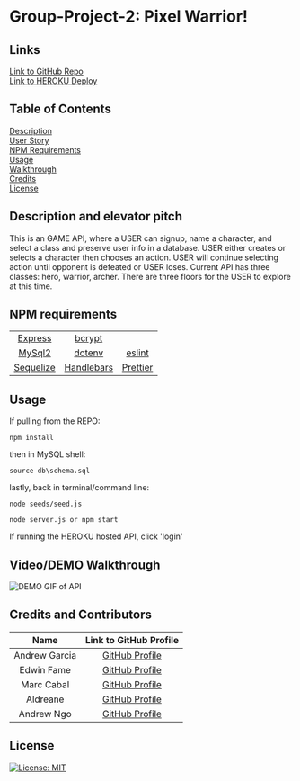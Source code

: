 # Group-Project-2: Pixel Warrior!

## Links
[Link to GitHub Repo](https://github.com/aagarc9/Group-Project-2)</br>
[Link to HEROKU Deploy](https://pixel-warrior-app-grp-prj-2.herokuapp.com/)</br>

## Table of Contents
[Description](#description-and-elevator-pitch)</br>
[User Story](#user-story)</br>
[NPM Requirements](#npm-requirements)</br>
[Usage](#usage)</br>
[Walkthrough](#videodemo-walkthrough)</br>
[Credits](#credits-and-contributors)</br>
[License](#license)</br>
## Description and elevator pitch
This is an GAME API, where a USER can signup, name a character, and select a class and preserve user info in a database. USER either creates or selects a character then chooses an action. USER will continue selecting action until opponent is defeated or USER loses. Current API has three classes: hero, warrior, archer. There are three floors for the USER to explore at this time. 

## NPM requirements
|  |  |  |
| :---: | :---: | :---: |
| [Express](https://expressjs.com/) | [bcrypt](https://www.npmjs.com/package/bcrypt) |  |
| [MySql2](https://www.npmjs.com/package/mysql2) | [dotenv](https://www.npmjs.com/package/dotenv) | [eslint](https://eslint.org/) |
| [Sequelize](https://www.npmjs.com/package/sequelize) | [Handlebars](https://handlebarsjs.com/) | [Prettier](https://www.npmjs.com/package/prettier) |


## Usage

If pulling from the REPO:
```
npm install
```
then in MySQL shell:
```
source db\schema.sql
```
lastly, back in terminal/command line:
```
node seeds/seed.js

node server.js or npm start
```

If running the HEROKU hosted API, click 'login'


## Video/DEMO Walkthrough
![DEMO GIF of API](./public/images/demo-pxl-war-api.gif)
## Credits and Contributors
| Name | Link to GitHub Profile |
| :---: | :---: |
| Andrew Garcia | [GitHub Profile](https://github.com/aagarc9) |
| Edwin Fame | [GitHub Profile](https://github.com/Famesmyname) |
| Marc Cabal | [GitHub Profile](https://github.com/MCabal77) |
| Aldreane | [GitHub Profile](https://github.com/aldreanelafont) |
| Andrew Ngo | [GitHub Profile](https://github.com/MiinoSil) |

## License

[![License: MIT](https://img.shields.io/badge/License-MIT-yellow.svg)](https://opensource.org/licenses/MIT)